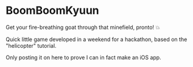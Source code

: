 # BoomBoomKyuun

Get your fire-breathing goat through that minefield, pronto! 💥

Quick little game developed in a weekend for a hackathon, based on the "helicopter" tutorial. 

Only posting it on here to prove I can in fact make an iOS app.
